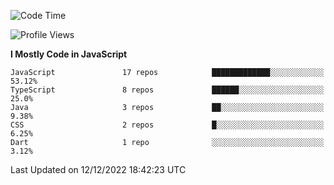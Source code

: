 <!--START_SECTION:waka-->
![Code Time](http://img.shields.io/badge/Code%20Time-4%2C385%20hrs%206%20mins-blue)

![Profile Views](http://img.shields.io/badge/Profile%20Views-6-blue)

**I Mostly Code in JavaScript** 

```text
JavaScript               17 repos            █████████████░░░░░░░░░░░░   53.12% 
TypeScript               8 repos             ██████░░░░░░░░░░░░░░░░░░░   25.0% 
Java                     3 repos             ██░░░░░░░░░░░░░░░░░░░░░░░   9.38% 
CSS                      2 repos             █░░░░░░░░░░░░░░░░░░░░░░░░   6.25% 
Dart                     1 repo              ░░░░░░░░░░░░░░░░░░░░░░░░░   3.12%

```



 Last Updated on 12/12/2022 18:42:23 UTC
<!--END_SECTION:waka-->
